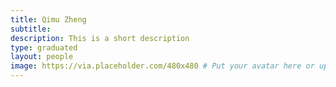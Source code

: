 ```yaml
---
title: Qimu Zheng
subtitle: 
description: This is a short description
type: graduated
layout: people
image: https://via.placeholder.com/480x480 # Put your avatar here or upload one
---
```

